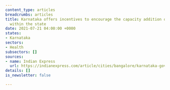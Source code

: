 ```yaml
---
content_type: articles
breadcrumbs: articles
title: Karnataka offers incentives to encourage the capacity addition of medical oxygen
  within the state
date: 2021-07-21 04:00:00 +0000
states:
- Karnataka
sectors:
- Health
subsectors: []
sources:
- name: Indian Express
  url: https://indianexpress.com/article/cities/bangalore/karnataka-govt-announces-scheme-to-incentivise-medical-oxygen-plants-7406374/
details: []
is_newsletter: false

---
```

